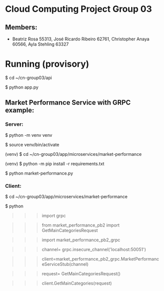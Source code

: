 # Cloud Computing Project Group 03
## Members: 
- Beatriz Rosa 55313, José Ricardo Ribeiro 62761, Christopher Anaya 60566, Ayla Stehling 63327


# Running (provisory)

$ cd ~/cn-group03/api

$ python app.py

## Market Performance Service with GRPC example:

### Server:
$ python -m venv venv

$ source venv/bin/activate

(venv) $ cd ~/cn-group03/app/microservices/market-performance

(venv) $ python -m pip install -r requirements.txt

$ python market-performance.py


### Client:
$ cd ~/cn-group03/app/microservices/market-performance

$ python

>>> import grpc

>>> from market_performance_pb2 import GetMainCategoriesRequest

>>> import market_performance_pb2_grpc

>>> channel= grpc.insecure_channel('localhost:50051')

>>> client=market_performance_pb2_grpc.MarketPerformanceServiceStub(channel)

>>> request= GetMainCategoriesRequest()

>>> client.GetMainCategories(request)
